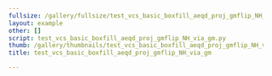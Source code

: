 ```yaml
---
fullsize: /gallery/fullsize/test_vcs_basic_boxfill_aeqd_proj_gmflip_NH_via_gm.png
layout: example
other: []
script: test_vcs_basic_boxfill_aeqd_proj_gmflip_NH_via_gm.py
thumb: /gallery/thumbnails/test_vcs_basic_boxfill_aeqd_proj_gmflip_NH_via_gm.png
title: test_vcs_basic_boxfill_aeqd_proj_gmflip_NH_via_gm

---
```

